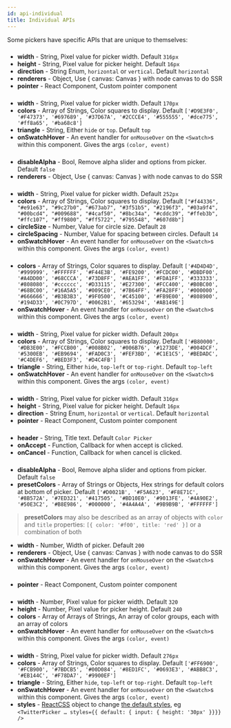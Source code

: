 ```yaml
---
id: api-individual
title: Individual APIs
---
```

Some pickers have specific APIs that are unique to themselves:

### <Alpha />
* **width** - String, Pixel value for picker width. Default `316px`
* **height** - String, Pixel value for picker height. Default `16px`
* **direction** - String Enum, `horizontal` or `vertical`. Default `horizontal`
* **renderers** - Object, Use { canvas: Canvas } with node canvas to do SSR
* **pointer** - React Component, Custom pointer component

### <Block />
* **width** - String, Pixel value for picker width. Default `170px`
* **colors** - Array of Strings, Color squares to display. Default `['#D9E3F0', '#F47373', '#697689', '#37D67A', '#2CCCE4', '#555555', '#dce775', '#ff8a65', '#ba68c8']`
* **triangle** - String, Either `hide` or `top`. Default `top`
* **onSwatchHover** - An event handler for `onMouseOver` on the `<Swatch>`s within this component. Gives the args `(color, event)`

### <Chrome />
* **disableAlpha** - Bool, Remove alpha slider and options from picker. Default `false`
* **renderers** - Object, Use { canvas: Canvas } with node canvas to do SSR

### <Circle />
* **width** - String, Pixel value for picker width. Default `252px`
* **colors** - Array of Strings, Color squares to display. Default `["#f44336", "#e91e63", "#9c27b0", "#673ab7", "#3f51b5", "#2196f3", "#03a9f4", "#00bcd4", "#009688", "#4caf50", "#8bc34a", "#cddc39", "#ffeb3b", "#ffc107", "#ff9800", "#ff5722", "#795548", "#607d8b"]`
* **circleSize** - Number, Value for circle size. Default `28`
* **circleSpacing** - Number, Value for spacing between circles. Default `14`
* **onSwatchHover** - An event handler for `onMouseOver` on the `<Swatch>`s within this component. Gives the args `(color, event)`

### <Compact />
* **colors** - Array of Strings, Color squares to display. Default `['#4D4D4D', '#999999', '#FFFFFF', '#F44E3B', '#FE9200', '#FCDC00', '#DBDF00', '#A4DD00', '#68CCCA', '#73D8FF', '#AEA1FF', '#FDA1FF', '#333333', '#808080', '#cccccc', '#D33115', '#E27300', '#FCC400', '#B0BC00', '#68BC00', '#16A5A5', '#009CE0', '#7B64FF', '#FA28FF', '#000000', '#666666', '#B3B3B3', '#9F0500', '#C45100', '#FB9E00', '#808900', '#194D33', '#0C797D', '#0062B1', '#653294', '#AB149E']`
* **onSwatchHover** - An event handler for `onMouseOver` on the `<Swatch>`s within this component. Gives the args `(color, event)`

### <Github />
* **width** - String, Pixel value for picker width. Default `200px`
* **colors** - Array of Strings, Color squares to display. Default `['#B80000', '#DB3E00', '#FCCB00', '#008B02', '#006B76', '#1273DE', '#004DCF', '#5300EB', '#EB9694', '#FAD0C3', '#FEF3BD', '#C1E1C5', '#BEDADC', '#C4DEF6', '#BED3F3', '#D4C4FB']`
* **triangle** - String, Either `hide`, `top-left` or `top-right`. Default `top-left`
* **onSwatchHover** - An event handler for `onMouseOver` on the `<Swatch>`s within this component. Gives the args `(color, event)`

### <Hue />
* **width** - String, Pixel value for picker width. Default `316px`
* **height** - String, Pixel value for picker height. Default `16px`
* **direction** - String Enum, `horizontal` or `vertical`. Default `horizontal`
* **pointer** - React Component, Custom pointer component

### <Photoshop />
* **header** - String, Title text. Default `Color Picker`
* **onAccept** - Function, Callback for when accept is clicked.
* **onCancel** - Function, Callback for when cancel is clicked.

### <Sketch />
* **disableAlpha** - Bool, Remove alpha slider and options from picker. Default `false`
* **presetColors** - Array of Strings or Objects, Hex strings for default colors at bottom of picker. Default `['#D0021B', '#F5A623', '#F8E71C', '#8B572A', '#7ED321', '#417505', '#BD10E0', '#9013FE', '#4A90E2', '#50E3C2', '#B8E986', '#000000', '#4A4A4A', '#9B9B9B', '#FFFFFF']`
> **presetColors** may also be described as an array of objects with `color` and `title` properties: `[{ color: '#f00', title: 'red' }]` or a combination of both
* **width** - Number, Width of picker. Default `200`
* **renderers** - Object, Use { canvas: Canvas } with node canvas to do SSR
* **onSwatchHover** - An event handler for `onMouseOver` on the `<Swatch>`s within this component. Gives the args `(color, event)`

### <Slider />
* **pointer** - React Component, Custom pointer component

### <Swatches />
* **width** - Number, Pixel value for picker width. Default `320`
* **height** - Number, Pixel value for picker height. Default `240`
* **colors** - Array of Arrays of Strings, An array of color groups, each with an array of colors
* **onSwatchHover** - An event handler for `onMouseOver` on the `<Swatch>`s within this component. Gives the args `(color, event)`

### <Twitter />
* **width** - String, Pixel value for picker width. Default `276px`
* **colors** - Array of Strings, Color squares to display. Default `['#FF6900', '#FCB900', '#7BDCB5', '#00D084', '#8ED1FC', '#0693E3', '#ABB8C3', '#EB144C', '#F78DA7', '#9900EF']`
* **triangle** - String, Either `hide`, `top-left` or `top-right`. Default `top-left`
* **onSwatchHover** - An event handler for `onMouseOver` on the `<Swatch>`s within this component. Gives the args `(color, event)`
* **styles** - [ReactCSS](https://github.com/casesandberg/reactcss) object to change [the default styles](https://github.com/casesandberg/react-color/blob/master/src/components/twitter/Twitter.js#L13-L79), eg `<TwitterPicker … styles={{ default: { input: { height: '30px' }}}} />`
